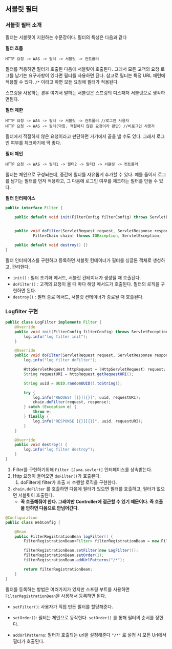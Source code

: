 ## 서블릿 필터

### 서블릿 필터 소개 

필터는 서블릿이 지원하는 수문장이다. 필터의 특성은 다음과 같다

**필터 흐름**

~~~
HTTP 요청 -> WAS -> 필터 -> 서블릿 -> 컨트롤러
~~~

필터를 적용하면 필터가 호출된 다음에 서블릿이 호출된다. 그래서 모든 고객의 요청 로그를 남기는 요구사항이 있다면 필터를 사용하면 된다. 참고로 필터는 특정 URL 패턴에 적용할 수 있다. `/*` 이라고 하면 모든 요청에 필터가 적용된다.

스프링을 사용하는 경우 여기서 말하는 서블릿은 스프링의 디스패처 서블릿으로 생각하면된다.



**필터 제한**

~~~
HTTP 요청 -> WAS -> 필터 -> 서블릿 -> 컨트롤러 //로그인 사용자
HTTP 요청 -> WAS -> 필터(막힘. 적절하지 않은 요청이라 판단) //비로그인 사용자
~~~

필터에서 적절하지 않은 요청이라고 판단하면 거기에서 끝을 낼 수도 있다. 그래서 로그인 여부를 체크하기에 딱 좋다.



**필터 체인**

~~~
HTTP 요청 -> WAS -> 필터1 -> 필터2 -> 필터3 -> 서블릿 -> 컨트롤러
~~~

필터는 체인으로 구성되는데, 중간에 필터를 자유롭게 추가할 수 있다. 예를 들어서 로그를 남기는 필터를 먼저 적용하고, 그 다음에 로그인 여부를 체크하는 필터를 만들 수 있다.



 **필터 인터페이스**

~~~java
public interface Filter {

    public default void init(FilterConfig filterConfig) throws ServletException {}

   
    public void doFilter(ServletRequest request, ServletResponse response,
            FilterChain chain) throws IOException, ServletException;

    public default void destroy() {}
}
~~~

필터 인터페이스를 구현하고 등록하면 서블릿 컨테이너가 필터를 싱글톤 객체로 생성하고, 관리한다.

- `init()` : 필터 초기화 메서드, 서블릿 컨테이너가 생성될 때 호출된다.
- `doFilter()` : 고객의 요청이 올 때 마다 해당 메서드가 호출된다. 필터의 로직을 구현하면 된다.
- `destroy()` : 필터 종료 메서드, 서블릿 컨테이너가 종료될 때 호출된다.



### Logfilter 구현

```java
public class LogFilter implements Filter {
    @Override
    public void init(FilterConfig filterConfig) throws ServletException {
        log.info("log filter init");
    }

    @Override
    public void doFilter(ServletRequest request, ServletResponse response, FilterChain chain) throws IOException, ServletException {
        log.info("log filter doFilter");

        HttpServletRequest httpRequest = (HttpServletRequest) request;
        String requestURI = httpRequest.getRequestURI();

        String uuid = UUID.randomUUID().toString();

        try {
            log.info("REQUEST [{}][{}]", uuid, requestURI);
            chain.doFilter(request, response);
        } catch (Exception e) {
            throw e;
        } finally {
            log.info("RESPONSE [{}][{}]", uuid, requestURI);
        }
    }

    @Override
    public void destroy() {
        log.info("log filter destroy");
    }
}
```

1. Filter를 구현하기위해 `Filter [Java.sevlert]` 인터페이스를 상속받는다.
2. Http 요청이 들어오면 `doFilter()`가 호출된다.
   1. doFilter에 filter가 호출 시 수행할 로직을 구현한다.
3. `chain.doFilter` 를 호출하면 다음에 필터가 있으면 필터를 호출하고, 필터가 없으면 서블릿이 호출된다.
   - **꼭 호출해줘야 한다. 그래야만 Controller에 접근할 수 있기 때문이다. 즉 호출을 안하면 다음으로 안넘어간다.**



```java
@Configuration
public class WebConfig {

    @Bean
    public FilterRegistrationBean logFilter() {
        FilterRegistrationBean<Filter> filterRegistrationBean = new FilterRegistrationBean<>();

        filterRegistrationBean.setFilter(new LogFilter());
        filterRegistrationBean.setOrder(1);
        filterRegistrationBean.addUrlPatterns("/*");

        return filterRegistrationBean;
    }
}
```

필터를 등록하는 방법은 여러가지가 있지만 스프링 부트를 사용하면 `FilterRegistrationBean`을 사용해서 등록하면 된다.

- `setFilter()`: 사용자가 직접 만든 필터를 할당해준다.
- `setOrder()`: 필터는 체인으로 동작한다. `setOrder()` 를 통해 필터의 순서를 정한다.

- `addUrlPatterns`: 필터가 호출되는 url을 설정해준다 `"/*"` 로 설정 시 모든 Url에서 필터가 호출된다.
